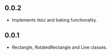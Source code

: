 ## 0.0.2

* Implements `Obb2` and baking functionality.

## 0.0.1

* Rectangle, RotatedRectangle and Line classes.
